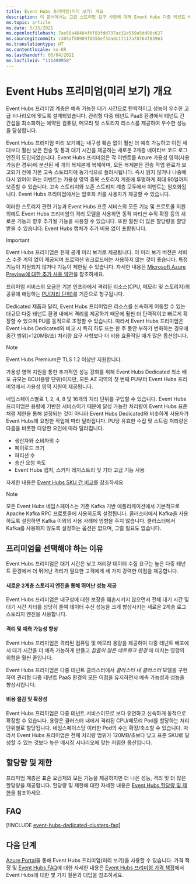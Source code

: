 ```yaml
---
title: Event Hubs 프리미엄(미리 보기) 개요
description: 이 문서에서는 고급 스트리밍 요구 사항에 대해 Event Hubs 다중 테넌트 배포를 제공하는 Azure Event Hubs 프리미엄을 간략히 설명합니다.
ms.topic: article
ms.date: 5/25/2021
ms.openlocfilehash: 7ae58a46484f6f83fdd737ac32e559a5dd90c627
ms.sourcegitcommit: c385af80989f6555ef3dadc17117a78764f83963
ms.translationtype: HT
ms.contentlocale: ko-KR
ms.lasthandoff: 06/04/2021
ms.locfileid: "111409958"
---
```

# <a name="overview-of-event-hubs-premium-preview"></a>Event Hubs 프리미엄(미리 보기) 개요

Event Hubs 프리미엄 계층은 예측 가능한 대기 시간으로 탄력적이고 성능이 우수한 고급 시나리오에 맞도록 설계되었습니다. 관리형 다중 테넌트 PaaS 환경에서 테넌트 간 간섭을 최소화하는 예약된 컴퓨팅, 메모리 및 스토리지 리소스를 제공하여 우수한 성능을 달성합니다. 

Event Hubs 프리미엄 미리 보기에는 내구성 훼손 없이 훨씬 더 예측 가능하고 이전 세대보다 훨씬 낮은 전송 및 통과 대기 시간을 제공하는 새로운 2계층 네이티브 코드 로그 엔진이 도입되었습니다. Event Hubs 프리미엄은 각 이벤트를 Azure 가용성 영역(사용 가능한 경우)에 분산된 세 개의 복제본에 복제하며, 모든 복제본은 전송 작업 완료가 보고되기 전에 기본 고속 스토리지에 동기식으로 플러시됩니다. 즉시 읽지 않거나 나중에 다시 읽어야 하는 이벤트는 가용성 영역 중복 스토리지 계층에 투명하게 최대 90일까지 보존할 수 있습니다. 고속 스토리지와 보존 스토리지 계층 모두에서 이벤트는 암호화됩니다. Event Hubs 프리미엄에서는 암호화 키를 사용자가 제공할 수 있습니다. 

이러한 스토리지 관련 기능과 Event Hubs 표준 서비스의 모든 기능 및 프로토콜 지원 외에도 Event Hubs 프리미엄의 격리 모델을 사용하면 동적 파티션 수직 확장 등의 새로운 기능과 향후 추가될 기능을 사용할 수 있습니다. 또한 훨씬 더 많은 할당량을 할당받을 수 있습니다. Event Hubs 캡처가 추가 비용 없이 포함됩니다.

> [!IMPORTANT]
> Event Hubs 프리미엄은 현재 공개 미리 보기로 제공됩니다. 이 미리 보기 버전은 서비스 수준 계약 없이 제공되며 프로덕션 워크로드에는 사용하지 않는 것이 좋습니다. 특정 기능이 지원되지 않거나 기능이 제한될 수 있습니다. 자세한 내용은 [Microsoft Azure Preview에 대한 추가 사용 약관](https://azure.microsoft.com/support/legal/preview-supplemental-terms/)을 참조하세요.
 
프리미엄 서비스의 요금은 기본 인프라에서 격리된 리소스(CPU, 메모리 및 스토리지)의 공유에 해당하는 [PU(처리 단위)](event-hubs-scalability.md#processing-units)를 기준으로 청구됩니다. 

Dedicated 제품과 달리, Event Hubs 프리미엄은 리소스를 신속하게 이동할 수 있는 대규모 다중 테넌트 환경 내에서 격리를 제공하기 때문에 훨씬 더 탄력적이고 빠르게 확장할 수 있으며 PU를 동적으로 조정할 수 있습니다. 따라서 Event Hubs 프리미엄은 Event Hubs Dedicated와 비교 시 특히 하루 또는 한 주 동안 부하가 변화하는 경우에 중간 범위(<120MB/초) 처리량 요구 사항보다 더 비용 효율적일 때가 많은 옵션입니다. 
> [!NOTE]
> Event Hubs Premium은 TLS 1.2 이상만 지원합니다. 

가용성 영역 지원을 통한 추가적인 성능 강화를 위해 Event Hubs Dedicated 최소 배포 규모는 8CU(용량 단위)이지만, 모든 AZ 지역의 첫 번째 PU부터 Event Hubs 프리미엄에서 가용성 영역 지원이 제공됩니다. 

네임스페이스별로 1, 2, 4, 8 및 16개의 처리 단위를 구입할 수 있습니다. Event Hubs 프리미엄은 용량에 기반한 서비스이기 때문에 달성 가능한 처리량이 Event Hubs 표준처럼 제한을 통해 설정되는 것이 아니라 Event Hubs Dedicated와 비슷하게 사용자가 Event Hubs에 요청한 작업에 따라 달라집니다. PU당 유효한 수집 및 스트림 처리량은 다음을 비롯한 다양한 요인에 따라 달라집니다.

* 생산자와 소비자의 수
* 페이로드 크기 
* 파티션 수
* 송신 요청 속도 
* Event Hubs 캡처, 스키마 레지스트리 및 기타 고급 기능 사용

자세한 내용은 [Event Hubs SKU 간 비교](event-hubs-quotas.md)를 참조하세요.


> [!NOTE]
> 모든 Event Hubs 네임스페이스는 기존 Kafka 기반 애플리케이션에서 기본적으로 Apache Kafka RPC 프로토콜에 사용하도록 설정됩니다. 클러스터에서 Kafka을 사용하도록 설정하면 Kafka 이외의 사용 사례에 영향을 주지 않습니다. 클러스터에서 Kafka를 사용하지 않도록 설정하는 옵션은 없으며, 그럴 필요도 없습니다.

## <a name="why-premium"></a>프리미엄을 선택해야 하는 이유

Event Hubs 프리미엄은 대기 시간은 낮고 처리량 데이터 수집 요구는 높은 다중 테넌트 환경에서 더 뛰어난 격리가 필요한 고객에게 세 가지 강력한 이점을 제공합니다.

#### <a name="superior-performance-with-the-new-two-tier-storage-engine"></a>새로운 2계층 스토리지 엔진을 통해 뛰어난 성능 제공

Event Hubs 프리미엄은 내구성에 대한 보장을 훼손시키지 않으면서 전체 대기 시간 및 대기 시간 지터를 상당히 줄여 데이터 수신 성능을 크게 향상시키는 새로운 2계층 로그 스토리지 엔진을 사용합니다. 

#### <a name="better-isolation-and-predictability"></a>격리 및 예측 가능성 향상

Event Hubs 프리미엄은 격리된 컴퓨팅 및 메모리 용량을 제공하여 다중 테넌트 배포에서 대기 시간을 더 예측 가능하게 만들고 *잡음이 많은 네트워크 환경* 에 미치는 영향의 위험을 훨씬 줄입니다.

Event Hubs 프리미엄은 다중 테넌트 클러스터에서 *클러스터 내 클러스터* 모델을 구현하여 관리형 다중 테넌트 PaaS 환경의 모든 이점을 유지하면서 예측 가능성과 성능을 향상시킵니다. 


#### <a name="cost-savings-and-scalability"></a>비용 절감 및 확장성
Event Hubs 프리미엄은 다중 테넌트 서비스이므로 보다 유연하고 신속하게 동적으로 확장할 수 있습니다. 용량은 클러스터 내에서 격리된 CPU/메모리 Pod를 할당하는 처리 단위별로 할당됩니다. 네임스페이스당 이러한 Pod의 수는 확장/축소할 수 있습니다. 따라서 Event Hubs 프리미엄은 전체 처리량 범위가 120MB/초보다 낮고 표준 SKU로 달성할 수 있는 것보다 높은 메시징 시나리오에 맞는 저렴한 옵션입니다.  

## <a name="quotas-and-limits"></a>할당량 및 제한
프리미엄 계층은 표준 요금제의 모든 기능을 제공하지만 더 나은 성능, 격리 및 더 많은 할당량을 제공합니다. 할당량 및 제한에 대한 자세한 내용은 [Event Hubs 할당량 및 제한](event-hubs-quotas.md)을 참조하세요.


## <a name="faqs"></a>FAQ

[!INCLUDE [event-hubs-dedicated-clusters-faq](../../includes/event-hubs-premium-faq.md)]

## <a name="next-steps"></a>다음 단계

[Azure Portal](https://portal.azure.com/#create/Microsoft.EventHub)을 통해 Event Hubs 프리미엄(미리 보기)을 사용할 수 있습니다. 가격 책정 및 [Event Hubs FAQ](event-hubs-faq.yml)에 대한 자세한 내용은 [Event Hubs 프리미엄 가격 책정](https://azure.microsoft.com/pricing/details/event-hubs/)에서 Event Hubs에 대한 몇 가지 질문과 대답을 참조하세요. 


